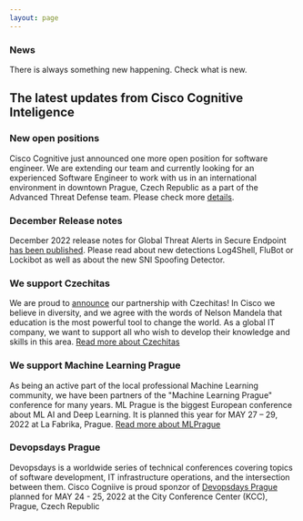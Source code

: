 ```yaml
---
layout: page
---
```


<script>
    import Banner from '../lib/Banner.svelte';
    import Section from '../lib/Section.svelte';
</script>

<Banner img="img/banner-news.jpg">

### News

There is always something new happening.
Check what is new.

</Banner>

<Section>


# The latest updates from Cisco Cognitive Inteligence

### New open positions
Cisco Cognitive just announced one more open position for software engineer. We are extending our team and currently looking for an experienced Software Engineer to work with us in an international environment in downtown Prague, Czech Republic as a part of the Advanced Threat Defense team.
Please check more [details](https://jobs.cisco.com/jobs/SearchJobs/cognitiveintelligence).

### December Release notes
December 2022 release notes for Global Threat Alerts in Secure Endpoint 
[has been published](https://www.cisco.com/c/en/us/td/docs/security/amp/endpoints/global-threat-alerts-in-secure-endpoint/m_dec-2021.html). Please read about new detections Log4Shell, FluBot or Lockibot as well as about the new SNI Spoofing Detector.

### We support Czechitas
We are proud to [announce](https://www.cisco.com/c/cs_cz/training-events/appdynamics/support-czechitas.html) our partnership with Czechitas! In Cisco we believe in diversity, and we agree with the words of Nelson Mandela that education is the most powerful tool to change the world. As a global IT company, we want to support all who wish to develop their knowledge and skills in this area. [Read more about Czechitas](https://www.czechitas.cz/en/about-czechitas)

### We support Machine Learning Prague
As being an active part of the local professional Machine Learning community, we have been partners of the "Machine Learning Prague" conference for many years. ML Prague is the biggest European conference about ML AI and Deep Learning.
It is planned this year for MAY 27 – 29, 2022 at La Fabrika, Prague. 
[Read more about MLPrague](https://www.mlprague.com/#partners)

### Devopsdays Prague
Devopsdays is a worldwide series of technical conferences covering topics of software development, IT infrastructure operations, and the intersection between them. Cisco Cogniive is proud sponzor of [Devopsdays Prague](https://devopsdays.org/events/2022-prague/welcome/) planned for MAY 24 - 25, 2022 at the City Conference Center (KCC), Prague, Czech Republic


</Section>
